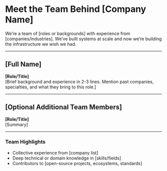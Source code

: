 # Meet the Team Behind [Company Name]

We’re a team of [roles or backgrounds] with experience from [companies/industries]. We’ve built systems at scale and now we’re building the infrastructure we wish we had.

---

## [Full Name]

**[Role/Title]**  
[Brief background and experience in 2-3 lines. Mention past companies, specialties, and what they bring to this role.]

---

## [Optional Additional Team Members]

**[Role/Title]**  
[Summary]

---

### Team Highlights
- Collective experience from [company list]
- Deep technical or domain knowledge in [skills/fields]
- Contributors to [open-source projects, ecosystems, standards]
